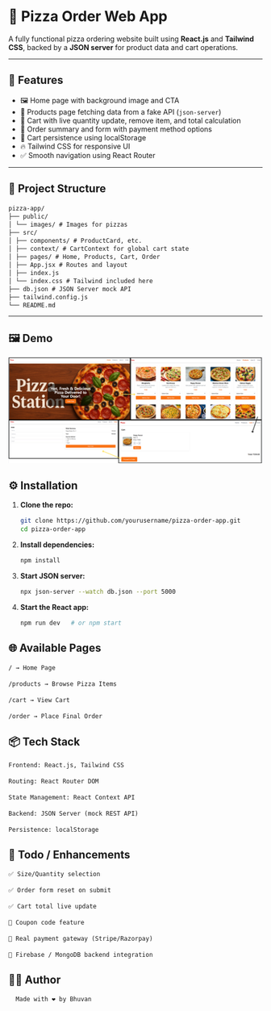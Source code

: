 # 🍕 Pizza Order Web App

A fully functional pizza ordering website built using **React.js** and **Tailwind CSS**, backed by a **JSON server** for product data and cart operations.

---

## 🚀 Features

- 🖼️ Home page with background image and CTA
- 🍕 Products page fetching data from a fake API (`json-server`)
- 🛒 Cart with live quantity update, remove item, and total calculation
- 🧾 Order summary and form with payment method options
- 💾 Cart persistence using localStorage
- 🔥 Tailwind CSS for responsive UI
- ✅ Smooth navigation using React Router

---

## 📁 Project Structure
```
pizza-app/
├── public/
│ └── images/ # Images for pizzas
├── src/
│ ├── components/ # ProductCard, etc.
│ ├── context/ # CartContext for global cart state
│ ├── pages/ # Home, Products, Cart, Order
│ ├── App.jsx # Routes and layout
│ ├── index.js
│ └── index.css # Tailwind included here
├── db.json # JSON Server mock API
├── tailwind.config.js
└── README.md
```

---
## 🖼️ Demo

![PizzaStation Screenshot](./main_ui.png)

## ⚙️ Installation

1. **Clone the repo:**
   ```bash
   git clone https://github.com/yourusername/pizza-order-app.git
   cd pizza-order-app

2. **Install dependencies:**
    ```bash
    npm install

3. **Start JSON server:**
    ```bash
    npx json-server --watch db.json --port 5000

4. **Start the React app:**
    ```bash
    npm run dev   # or npm start

##  🌐  Available Pages
    / → Home Page

    /products → Browse Pizza Items

    /cart → View Cart

    /order → Place Final Order

##  📦 Tech Stack
    Frontend: React.js, Tailwind CSS

    Routing: React Router DOM

    State Management: React Context API

    Backend: JSON Server (mock REST API)

    Persistence: localStorage

##  📝 Todo / Enhancements
    ✅ Size/Quantity selection

    ✅ Order form reset on submit

    ✅ Cart total live update

    🚧 Coupon code feature

    🚧 Real payment gateway (Stripe/Razorpay)

    🚧 Firebase / MongoDB backend integration

##  👨‍💻 Author
      Made with ❤️ by Bhuvan


